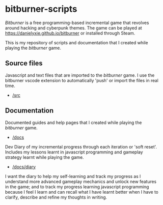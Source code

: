 # bitburner-scripts

_Bitburner_ is a free programming-based incremental game that revolves around hacking and cyberpunk themes. The game can be played at https://danielyxie.github.io/bitburner or installed through Steam.

This is my repository of scripts and documentation that I created while playing the _bitburner_ game.

## Source files

Javascript and text files that are imported to the _bitburner_ game. I use the bitburner vscode extension to automatically 'push' or import the files in real time.

- [/src ](/src)

## Documentation

Documented guides and help pages that I created while playing the _bitburner_ game.

- [/docs](/docs)

Dev Diary of my incremental progress through each iteration or 'soft reset'. Includes my lessons learnt in javascript programming and gameplay strategy learnt while playing the game. 

- [/docs/diary](/docs/diary)

I want the diary to help my self-learning and track my progress as I understand more advanced gameplay mechanics and unlock new features in the game; and to track my progress learning javascript programming because I feel I learn and can recall what I have learnt better when I have to clarify, describe and refine my thoughts in writing.

